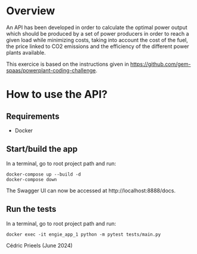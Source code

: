 # Overview

An API has been developed in order to calculate the optimal power output which should be produced by a set of power producers in order to reach a given load while minimizing costs, taking into account the cost of the fuel, the price linked to CO2 emissions and the efficiency of the different power plants available.

This exercice is based on the instructions given in https://github.com/gem-spaas/powerplant-coding-challenge.

# How to use the API?

## Requirements

* Docker

## Start/build the app

In a terminal, go to root project path and run:
```
docker-compose up --build -d
docker-compose down
```
The Swagger UI can now be accessed at http://localhost:8888/docs.

## Run the tests

In a terminal, go to root project path and run:
```
docker exec -it engie_app_1 python -m pytest tests/main.py
```

Cédric Prieels (June 2024)

